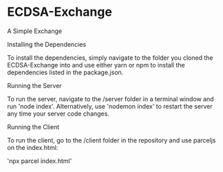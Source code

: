 # ECDSA-Exchange
A Simple Exchange

Installing the Dependencies

To install the dependencies, simply navigate to the folder you cloned the ECDSA-Exchange into and use either yarn or npm to install the dependencies listed in the package.json.

Running the Server

To run the server, navigate to the /server folder in a terminal window and run 'node index'. Alternatively, use 'nodemon index' to restart the server any time your server code changes.

Running the Client

To run the client, go to the /client folder in the repository and use parceljs on the index.html:

'npx parcel index.html'
